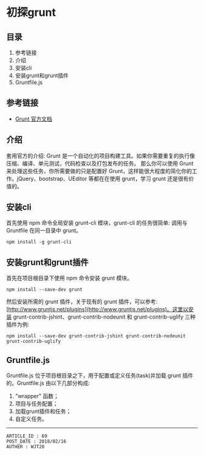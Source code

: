 
# 初探grunt #

## 目录 ##

1. 参考链接
2. 介绍
3. 安装cli
4. 安装grunt和grunt插件
5. Gruntfile.js

## 参考链接 ##

- [Grunt 官方文档](http://www.gruntjs.net/getting-started)

## 介绍 ##

套用官方的介绍: Grunt 是一个自动化的项目构建工具。如果你需要重复的执行像压缩、编译、单元测试，代码检查以及打包发布的任务。 那么你可以使用 Grunt 来处理这些任务，你所需要做的只是配置好 Grunt，这样能很大程度的简化你的工作。jQuery、bootstrap、UEditor 等都在在使用 grunt，学习 grunt 还是很有价值的。

## 安装cli ##

首先使用 npm 命令全局安装 grunt-cli 模块，grunt-cli 的任务很简单: 调用与 Gruntfile 在同一目录中 grunt。

```
npm install -g grunt-cli
```

## 安装grunt和grunt插件 ##

首先在项目根目录下使用 npm 命令安装 grunt 模块。

```
npm install --save-dev grunt
```

然后安装所需的 grunt 插件，关于现有的 grunt 插件，可以参考: [http://www.gruntjs.net/plugins](http://www.gruntjs.net/plugins)。这里以安装 grunt-contrib-jshint、grunt-contrib-nodeunit 和 grunt-contrib-uglify 三种插件为例:

```
npm install --save-dev grunt-contrib-jshint grunt-contrib-nodeunit grunt-contrib-uglify
```

## Gruntfile.js ##

Gruntfile.js 位于项目根目录之下，用于配置或定义任务(task)并加载 grunt 插件的。Gruntfile.js 由以下几部分构成:

1. "wrapper" 函数；
2. 项目与任务配置；
3. 加载grunt插件和任务；
4. 自定义任务。

---

```
ARTICLE_ID : 69
POST_DATE : 2018/02/16
AUTHER : WJT20
```
